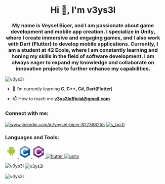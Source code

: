 <h1 align="center">Hi 👋, I'm v3ys3l</h1>
<h3 align="center">My name is Veysel Biçer, and I am passionate about game development and mobile app creation. I specialize in Unity, where I create immersive and engaging games, and I also work with Dart (Flutter) to develop mobile applications. Currently, I am a student at 42 Ecole, where I am constantly learning and honing my skills in the field of software development. I am always eager to expand my knowledge and collaborate on innovative projects to further enhance my capabilities.</h3>

<p align="left"> <img src="https://komarev.com/ghpvc/?username=v3ys3l&label=Profile%20views&color=0f0f0f&style=flat" alt="v3ys3l" /> </p>

- 🌱 I’m currently learning **C, C++, C#, Dart(Flutter)**

- 📫 How to reach me **v3ys3lofficial@gmail.com**

<h3 align="left">Connect with me:</h3>
<p align="left">
<a href="https://linkedin.com/in/www.linkedin.com/in/veysel-bicer-827368255" target="blank"><img align="center" src="https://raw.githubusercontent.com/rahuldkjain/github-profile-readme-generator/master/src/images/icons/Social/linked-in-alt.svg" alt="www.linkedin.com/in/veysel-bicer-827368255" height="30" width="40" /></a>
<a href="https://instagram.com/v_bcr0" target="blank"><img align="center" src="https://raw.githubusercontent.com/rahuldkjain/github-profile-readme-generator/master/src/images/icons/Social/instagram.svg" alt="v_bcr0" height="30" width="40" /></a>
</p>

<h3 align="left">Languages and Tools:</h3>
<p align="left"> <a href="https://developer.android.com" target="_blank" rel="noreferrer"> <img src="https://raw.githubusercontent.com/devicons/devicon/master/icons/android/android-original-wordmark.svg" alt="android" width="40" height="40"/> </a> <a href="https://www.cprogramming.com/" target="_blank" rel="noreferrer"> <img src="https://raw.githubusercontent.com/devicons/devicon/master/icons/c/c-original.svg" alt="c" width="40" height="40"/> </a> <a href="https://www.w3schools.com/cs/" target="_blank" rel="noreferrer"> <img src="https://raw.githubusercontent.com/devicons/devicon/master/icons/csharp/csharp-original.svg" alt="csharp" width="40" height="40"/> </a> <a href="https://flutter.dev" target="_blank" rel="noreferrer"> <img src="https://www.vectorlogo.zone/logos/flutterio/flutterio-icon.svg" alt="flutter" width="40" height="40"/> </a> <a href="https://unity.com/" target="_blank" rel="noreferrer"> <img src="https://www.vectorlogo.zone/logos/unity3d/unity3d-icon.svg" alt="unity" width="40" height="40"/> </a> </p>

<p><img align="left" src="https://github-readme-stats.vercel.app/api/top-langs?username=v3ys3l&show_icons=true&locale=en&layout=compact" alt="v3ys3l" /></p>

<p>&nbsp;<img align="center" src="https://github-readme-stats.vercel.app/api?username=v3ys3l&show_icons=true&locale=en" alt="v3ys3l" /></p>

<p><img align="center" src="https://github-readme-streak-stats.herokuapp.com/?user=v3ys3l&theme=default" alt="v3ys3l" /></p>

